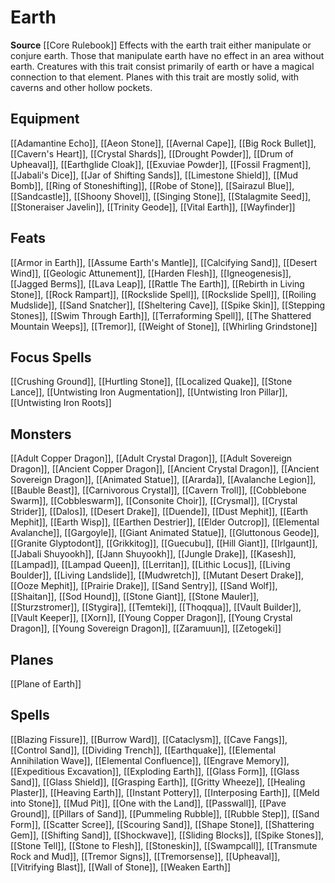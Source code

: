 ﻿---
id: '55'
name: Earth
rarity: Common
source: '[[DATABASE/source/Core Rulebook|Core Rulebook]]'
trait:
- Earth
type: Trait

---
# Earth

**Source** [[Core Rulebook]] 
Effects with the earth trait either manipulate or conjure earth. Those that manipulate earth have no effect in an area without earth. Creatures with this trait consist primarily of earth or have a magical connection to that element. Planes with this trait are mostly solid, with caverns and other hollow pockets.

## Equipment

[[Adamantine Echo]], [[Aeon Stone]], [[Avernal Cape]], [[Big Rock Bullet]], [[Cavern's Heart]], [[Crystal Shards]], [[Drought Powder]], [[Drum of Upheaval]], [[Earthglide Cloak]], [[Exuviae Powder]], [[Fossil Fragment]], [[Jabali's Dice]], [[Jar of Shifting Sands]], [[Limestone Shield]], [[Mud Bomb]], [[Ring of Stoneshifting]], [[Robe of Stone]], [[Sairazul Blue]], [[Sandcastle]], [[Shoony Shovel]], [[Singing Stone]], [[Stalagmite Seed]], [[Stoneraiser Javelin]], [[Trinity Geode]], [[Vital Earth]], [[Wayfinder]]

## Feats

[[Armor in Earth]], [[Assume Earth's Mantle]], [[Calcifying Sand]], [[Desert Wind]], [[Geologic Attunement]], [[Harden Flesh]], [[Igneogenesis]], [[Jagged Berms]], [[Lava Leap]], [[Rattle The Earth]], [[Rebirth in Living Stone]], [[Rock Rampart]], [[Rockslide Spell]], [[Rockslide Spell]], [[Roiling Mudslide]], [[Sand Snatcher]], [[Sheltering Cave]], [[Spike Skin]], [[Stepping Stones]], [[Swim Through Earth]], [[Terraforming Spell]], [[The Shattered Mountain Weeps]], [[Tremor]], [[Weight of Stone]], [[Whirling Grindstone]]

## Focus Spells

[[Crushing Ground]], [[Hurtling Stone]], [[Localized Quake]], [[Stone Lance]], [[Untwisting Iron Augmentation]], [[Untwisting Iron Pillar]], [[Untwisting Iron Roots]]

## Monsters

[[Adult Copper Dragon]], [[Adult Crystal Dragon]], [[Adult Sovereign Dragon]], [[Ancient Copper Dragon]], [[Ancient Crystal Dragon]], [[Ancient Sovereign Dragon]], [[Animated Statue]], [[Ararda]], [[Avalanche Legion]], [[Bauble Beast]], [[Carnivorous Crystal]], [[Cavern Troll]], [[Cobblebone Swarm]], [[Cobbleswarm]], [[Consonite Choir]], [[Crysmal]], [[Crystal Strider]], [[Dalos]], [[Desert Drake]], [[Duende]], [[Dust Mephit]], [[Earth Mephit]], [[Earth Wisp]], [[Earthen Destrier]], [[Elder Outcrop]], [[Elemental Avalanche]], [[Gargoyle]], [[Giant Animated Statue]], [[Gluttonous Geode]], [[Granite Glyptodont]], [[Grikkitog]], [[Guecubu]], [[Hill Giant]], [[Irlgaunt]], [[Jabali Shuyookh]], [[Jann Shuyookh]], [[Jungle Drake]], [[Kasesh]], [[Lampad]], [[Lampad Queen]], [[Lerritan]], [[Lithic Locus]], [[Living Boulder]], [[Living Landslide]], [[Mudwretch]], [[Mutant Desert Drake]], [[Ooze Mephit]], [[Prairie Drake]], [[Sand Sentry]], [[Sand Wolf]], [[Shaitan]], [[Sod Hound]], [[Stone Giant]], [[Stone Mauler]], [[Sturzstromer]], [[Stygira]], [[Temteki]], [[Thoqqua]], [[Vault Builder]], [[Vault Keeper]], [[Xorn]], [[Young Copper Dragon]], [[Young Crystal Dragon]], [[Young Sovereign Dragon]], [[Zaramuun]], [[Zetogeki]]

## Planes

[[Plane of Earth]]

## Spells

[[Blazing Fissure]], [[Burrow Ward]], [[Cataclysm]], [[Cave Fangs]], [[Control Sand]], [[Dividing Trench]], [[Earthquake]], [[Elemental Annihilation Wave]], [[Elemental Confluence]], [[Engrave Memory]], [[Expeditious Excavation]], [[Exploding Earth]], [[Glass Form]], [[Glass Sand]], [[Glass Shield]], [[Grasping Earth]], [[Gritty Wheeze]], [[Healing Plaster]], [[Heaving Earth]], [[Instant Pottery]], [[Interposing Earth]], [[Meld into Stone]], [[Mud Pit]], [[One with the Land]], [[Passwall]], [[Pave Ground]], [[Pillars of Sand]], [[Pummeling Rubble]], [[Rubble Step]], [[Sand Form]], [[Scatter Scree]], [[Scouring Sand]], [[Shape Stone]], [[Shattering Gem]], [[Shifting Sand]], [[Shockwave]], [[Sliding Blocks]], [[Spike Stones]], [[Stone Tell]], [[Stone to Flesh]], [[Stoneskin]], [[Swampcall]], [[Transmute Rock and Mud]], [[Tremor Signs]], [[Tremorsense]], [[Upheaval]], [[Vitrifying Blast]], [[Wall of Stone]], [[Weaken Earth]]